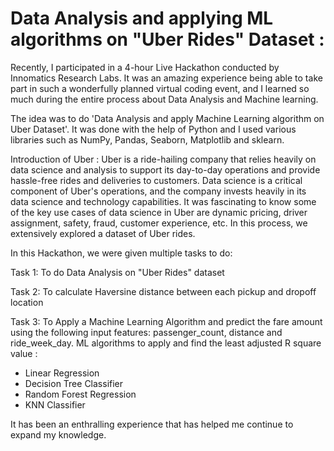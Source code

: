 # Data Analysis and applying ML algorithms on "Uber Rides" Dataset :
Recently, I participated in a 4-hour Live Hackathon conducted by Innomatics Research Labs. It was an amazing experience being able to take part in such a wonderfully planned virtual coding event, and I learned so much during the entire process about Data Analysis and Machine learning.

The idea was to do 'Data Analysis and apply Machine Learning algorithm on Uber Dataset'. It was done with the help of Python and I used various libraries such as NumPy, Pandas, Seaborn, Matplotlib and sklearn.

Introduction of Uber :
Uber is a ride-hailing company that relies heavily on data science and analysis to support its day-to-day operations and provide hassle-free rides and deliveries to customers. Data science is a critical component of Uber's operations, and the company invests heavily in its data science and technology capabilities. It was fascinating to know some of the key use cases of data science in Uber are dynamic pricing, driver assignment, safety, fraud, customer experience, etc. In this process, we extensively explored a dataset of Uber rides.

In this Hackathon, we were given multiple tasks to do:

Task 1: To do Data Analysis on "Uber Rides" dataset

Task 2: To calculate Haversine distance between each pickup and dropoff location

Task 3: To Apply a Machine Learning Algorithm and predict the fare amount using the following input features: passenger_count, distance and ride_week_day. 
ML algorithms to apply and find the least adjusted R square value :
- Linear Regression
- Decision Tree Classifier
- Random Forest Regression
- KNN Classifier
 
It has been an enthralling experience that has helped me continue to expand my knowledge.
